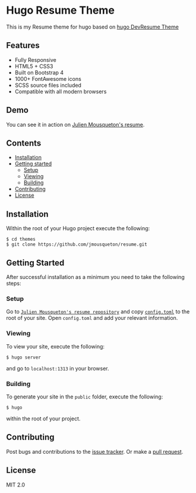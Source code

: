 # Hugo Resume Theme

This is my Resume theme for hugo based on [hugo DevResume Theme](https://github.com/cowboysmall-tools/hugo-devresume-theme)

## Features

- Fully Responsive
- HTML5 + CSS3
- Built on Bootstrap 4
- 1000+ FontAwesome icons
- SCSS source files included
- Compatible with all modern browsers

## Demo

You can see it in action on [Julien Mousqueton's resume](https://jmousqueton.github.io/). 

## Contents

- [Installation](#installation)
- [Getting started](#getting-started)
    - [Setup](#setup)
    - [Viewing](#viewing)
    - [Building](#building)
- [Contributing](#contributing)
- [License](#license)



## Installation

Within the root of your Hugo project execute the following:

    $ cd themes
    $ git clone https://github.com/jmousqueton/resume.git


## Getting Started

After successful installation as a minimum you need to take the following steps:

### Setup

Go to [`Julien Mousqueton's resume repository`](//github.com/jmousqueton/jmousqueton.github.io/) and copy 
[`config.toml`](//github.com/jmousqueton/jmousqueton.github.io/blob/master/config.toml) 
to the root of your site. Open `config.toml` and add your relevant information.

### Viewing

To view your site, execute the following: 

    $ hugo server

and go to `localhost:1313` in your browser.

### Building

To generate your site in the `public` folder, execute the following:

    $ hugo

within the root of your project.


## Contributing

Post bugs and contributions to the [issue tracker](//github.com/jmousqueton/resume/issues). 
Or make a [pull request](//github.com/jmousqueton/resume/pulls).


## License

MIT 2.0

